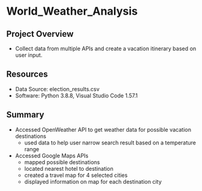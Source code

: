 # World_Weather_Analysis

## Project Overview
- Collect data from multiple APIs and create a vacation itinerary based on user input.

## Resources
- Data Source: election_results.csv
- Software: Python 3.8.8, Visual Studio Code 1.57.1

## Summary
- Accessed OpenWeather API to get weather data for possible vacation destinations
	- used data to help user narrow search result based on a temperature range
- Accessed Google Maps APIs 
	- mapped possible destinations
	- located nearest hotel to destination
	- created a travel map for 4 selected cities
	- displayed information on map for each destination city
